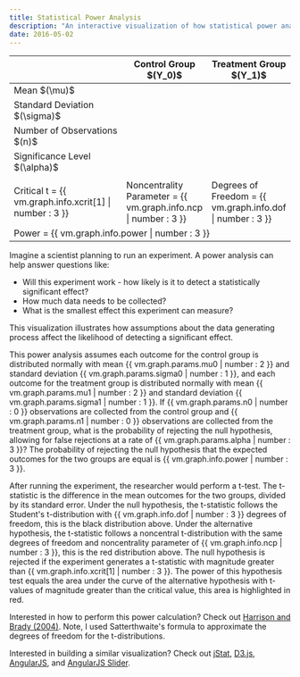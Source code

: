 ```yaml
---
title: Statistical Power Analysis
description: "An interactive visualization of how statistical power analyses are performed."
date: 2016-05-02
---
```


<link rel="stylesheet" type="text/css" href="./power.css">
<script src="./angular.min.js"></script>
<script src="./angularjs-slider/rzslider.min.js"></script>
<link rel="stylesheet" type="text/css" href="./angularjs-slider/rzslider.min.css">
<script src="./jstat.min.js"></script>
<script src="/js/d3.min.js"></script>
<script src="./power.js"></script>

<div ng-app="myapp">
<div ng-controller="TestController as vm">

<div id="plot"></div>

<table>
  <thead>
    <tr>
      <th></th>
      <th>Control Group $(Y_0)$</th>
      <th>Treatment Group $(Y_1)$</th>
    </tr>
  </thead>
  <tbody>
    <tr class="tall">
      <td style="width: 236px;">Mean $(\mu)$</td>
      <td><rzslider rz-slider-model="vm.mu0.value" rz-slider-options="vm.mu0.options" id="mu0" class="slider"></rzslider></td>
      <td><rzslider rz-slider-model="vm.mu1.value" rz-slider-options="vm.mu1.options" id="mu1" class="slider"></rzslider></td>
    </tr>
    <tr class="tall">
      <td>Standard Deviation $(\sigma)$</td>
      <td><rzslider rz-slider-model="vm.sigma0.value" rz-slider-options="vm.sigma0.options" id="sigma0" class="slider"></rzslider></td>
      <td><rzslider rz-slider-model="vm.sigma1.value" rz-slider-options="vm.sigma1.options" id="sigma1" class="slider"></rzslider></td>
    </tr>
    <tr class="tall">
      <td>Number of Observations $(n)$</td>
      <td><rzslider rz-slider-model="vm.n0.value" rz-slider-options="vm.n0.options" id="n0" class="slider"></rzslider></td>
      <td><rzslider rz-slider-model="vm.n1.value" rz-slider-options="vm.n1.options" id="n1" class="slider"></rzslider></td>
    </tr>
    <tr>
      <td>Significance Level $(\alpha)$</td>
      <td colspan="2">
        <rzslider rz-slider-model="vm.alpha.value" rz-slider-options="vm.alpha.options" id="alpha" class="slider"></rzslider>
      </td>
    </tr>
    <tr class="divider"><td colspan="3"></td></tr>
    <tr>
      <td>Critical t = {{ vm.graph.info.xcrit[1] | number : 3 }}</td>
      <td>Noncentrality Parameter = {{ vm.graph.info.ncp | number : 3 }}</td>
      <td>Degrees of Freedom = {{ vm.graph.info.dof | number : 3 }}</td>
    </tr>
    <tr>
      <td colspan="3">Power = {{ vm.graph.info.power | number : 3 }}</td>
    </tr>
  </tbody>
</table>

Imagine a scientist planning to run an experiment. A power analysis can help answer questions like:

*   Will this experiment work - how likely is it to detect a statistically significant effect?
*   How much data needs to be collected?
*   What is the smallest effect this experiment can measure?

This visualization illustrates how assumptions about the data generating process affect the likelihood of detecting a significant effect.

This power analysis assumes each outcome for the control group is distributed normally with mean {{ vm.graph.params.mu0 | number : 2 }} and standard deviation {{ vm.graph.params.sigma0 | number : 1 }}, and each outcome for the treatment group is distributed normally with mean {{ vm.graph.params.mu1 | number : 2 }} and standard deviation {{ vm.graph.params.sigma1 | number : 1 }}. If {{ vm.graph.params.n0 | number : 0 }} observations are collected from the control group and {{ vm.graph.params.n1 | number : 0 }} observations are collected from the treatment group, what is the probability of rejecting the null hypothesis, allowing for false rejections at a rate of {{ vm.graph.params.alpha | number : 3 }}? The probability of rejecting the null hypothesis that the expected outcomes for the two groups are equal is {{ vm.graph.info.power | number : 3 }}.

After running the experiment, the researcher would perform a t-test. The t-statistic is the difference in the mean outcomes for the two groups, divided by its standard error. Under the null hypothesis, the t-statistic follows the Student's t-distribution with {{ vm.graph.info.dof | number : 3 }} degrees of freedom, this is the black distribution above. Under the alternative hypothesis, the t-statistic follows a noncentral t-distribution with the same degrees of freedom and noncentrality parameter of {{ vm.graph.info.ncp | number : 3 }}, this is the red distribution above. The null hypothesis is rejected if the experiment generates a t-statistic with magnitude greater than {{ vm.graph.info.xcrit[1] | number : 3 }}. The power of this hypothesis test equals the area under the curve of the alternative hypothesis with t-values of magnitude greater than the critical value, this area is highlighted in red.

Interested in how to perform this power calculation? Check out [Harrison and Brady (2004)](http://ageconsearch.umn.edu/bitstream/116234/2/sjart_st0062.pdf). Note, I used Satterthwaite's formula to approximate the degrees of freedom for the t-distributions.

Interested in building a similar visualization? Check out [jStat](https://github.com/jstat/jstat), [D3.js](https://github.com/mbostock/d3), [AngularJS](https://github.com/angular/angular.js), and [AngularJS Slider](https://github.com/angular-slider/angularjs-slider).

</div>
</div>
